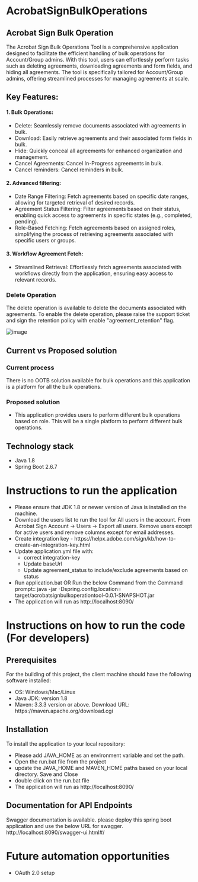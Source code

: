 # AcrobatSignBulkOperations
## Acrobat Sign Bulk Operation 
The Acrobat Sign Bulk Operations Tool is a comprehensive application designed to facilitate the efficient handling of bulk operations for Account/Group admins. With this tool, users can effortlessly perform tasks such as deleting agreements, downloading agreements and form fields, and hiding all agreements. The tool is specifically tailored for Account/Group admins, offering streamlined processes for managing agreements at scale.

## Key Features:
#### 1. Bulk Operations:
  <ul>
    <li>
      Delete: Seamlessly remove documents associated with agreements in bulk.
    </li>
      <li>
        Download: Easily retrieve agreements and their associated form fields in bulk.
      </li>
      <li>
        Hide: Quickly conceal all agreements for enhanced organization and management.
      </li>
    <li>
        Cancel Agreements: Cancel In-Progress agreements in bulk.
      </li>
     <li>
        Cancel reminders: Cancel reminders in bulk.
      </li>
  </ul>
  
#### 2. Advanced filtering:
  <ul>
  <li>
    Date Range Filtering: Fetch agreements based on specific date ranges, allowing for targeted retrieval of desired records.
  </li>
  <li>
    Agreement Status Filtering: Filter agreements based on their status, enabling quick access to agreements in specific states (e.g., completed, pending).
  </li>
  <li>
    Role-Based Fetching: Fetch agreements based on assigned roles, simplifying the process of retrieving agreements associated with specific users or groups.
  </li>
  </ul>
  
#### 3. Workflow Agreement Fetch:
  <ul>
  
  <li>
    Streamlined Retrieval: Effortlessly fetch agreements associated with workflows directly from the application, ensuring easy access to relevant records.
  </li>
</ul>


### Delete Operation
The delete operation is available to delete the documents associated with agreements. To enable the delete operation, please raise the support ticket and sign the retention policy with enable "agreement_retention" flag.
<br>

![image](https://github.com/abhishekdixitadobe/AcrobatSignBulkOperations/assets/93244386/b0cf89cd-0b3f-43c5-ab65-51f81badf6c3)


## Current vs Proposed solution

### Current process
 There is no OOTB solution available for bulk operations and this application is a platform for all the bulk operations.

### Proposed solution

<ul>
  <li>
    This application provides users to perform different bulk operations based on role. This will be a single platform to perform different bulk operations.
  </li>
  </ul>

## Technology stack
  <ul>
     <li>Java 1.8 </li>
     <li>Spring Boot 2.6.7 </li>
  </ul>

# Instructions to run the application
 <ul>
     <li>Please ensure that JDK 1.8 or newer version of Java is installed on the machine.</li>
     <li>Download the users list to run the tool for All users in the account. From Acrobat Sign Account -> Users -> Export all users. Remove users except for active users and remove columns except for email addresses.</li>
     <li>Create integration key - https://helpx.adobe.com/sign/kb/how-to-create-an-integration-key.html </li>
     <li>Update application.yml file with:
       <ul>
        <li>correct integration-key</li>
        <li>Update baseUrl</li>
        <li>Update agreement_status to include/exclude agreements based on status</li>
       </ul>
      </li>
     <li>Run application.bat  OR Run the below Command from the Command prompt::  java -jar -Dspring.config.location=<path-to-application.yml file> target/acrobatsignbulkoperationtool-0.0.1-SNAPSHOT.jar</li>
        <li> 
     The application will run as http://localhost:8090/
  </li>
  </ul>

# Instructions on how to run the code (For developers)
## Prerequisites
For the building of this project, the client machine should have the following software installed:
<ul>
  <li>
    OS: Windows/Mac/Linux
  </li>
  <li>
    Java JDK: version 1.8
  </li>
  <li>
    Maven: 3.3.3 version or above. Download URL: https://maven.apache.org/download.cgi
  </li>
</ul>
  
## Installation
To install the application to your local repository:
<ul>
  <li>
    Please add JAVA_HOME as an environment variable and set the path.
  </li>
  <li>
    Open the run.bat file from the project
  </li>
  <li>
    update the JAVA_HOME and MAVEN_HOME paths based on your local directory. Save and Close
  </li>
  <li> 
    double click on the run.bat file
  </li>
  <li> 
     The application will run as http://localhost:8090/
  </li>
</ul>

## Documentation for API Endpoints
 Swagger documentation is available. please deploy this spring boot application and use the below URL for swagger.
http://localhost:8090/swagger-ui.html#/

# Future automation opportunities
<ul>
   <li>
      OAuth 2.0 setup
   </li>
  </ul>
